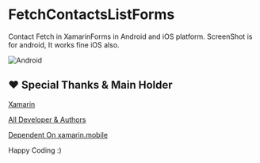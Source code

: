 
# FetchContactsListForms
Contact Fetch in XamarinForms in Android and iOS platform. ScreenShot is for android, It works fine iOS also.

![Android](https://raw.githubusercontent.com/dharmik/FetchContactsDemoForms/master/ScreenShot/List.png)

## ❤ Special Thanks & Main Holder
[Xamarin](https://xamarin.com)

[All Developer & Authors](https://www.planetxamarin.com/authors)

[Dependent On xamarin.mobile](https://components.xamarin.com/view/xamarin.mobile)

Happy Coding :)
